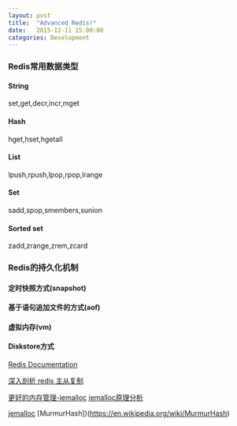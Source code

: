 ```yaml
---
layout: post
title:  "Advanced Redis!"
date:   2015-12-11 15:00:00
categories: Development
---
```


### Redis常用数据类型
#### String
set,get,decr,incr,mget
#### Hash
hget,hset,hgetall
#### List
lpush,rpush,lpop,rpop,lrange
#### Set
sadd,spop,smembers,sunion
#### Sorted set
zadd,zrange,zrem,zcard

### Redis的持久化机制
#### 定时快照方式(snapshot)
#### 基于语句追加文件的方式(aof)
#### 虚拟内存(vm)
#### Diskstore方式

[Redis Documentation](http://redis.io/documentation)

[深入剖析 redis 主从复制](http://daoluan.net/blog/2014/04/22/decode-redis-replication/)

[更好的内存管理-jemalloc](http://wangkaisino.blog.163.com/blog/static/1870444202011431112323846/)
[jemalloc原理分析](http://club.alibabatech.org/article_detail.htm?articleId=36)

[jemalloc](https://github.com/jemalloc/jemalloc)
[MurmurHash])(https://en.wikipedia.org/wiki/MurmurHash)